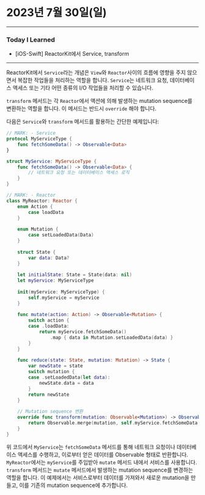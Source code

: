 # 2023년 7월 30일(일)

----

### Today I Learned

- [iOS-Swift] ReactorKit에서 Service, transform

----

ReactorKit에서 `Service`라는 개념은 `View`와 `Reactor`사이의 흐름에 영향을 주지 않으면서 복잡한 작업들을 처리하는 역할을 합니다. `Service`는 네트워크 요청, 데이터베이스 액세스 또는 기타 어떤 종류의 I/O 작업들을 처리할 수 있습니다.

`transform` 메서드는 각 `Reactor`에서 액션에 의해 발생하는 mutation sequence를 변환하는 역할을 합니다. 이 메서드는 반드시 `override` 해야 합니다.

다음은 `Service`와 `transform` 메서드를 활용하는 간단한 예제입니다:

```swift
// MARK: - Service
protocol MyServiceType {
    func fetchSomeData() -> Observable<Data>
}

struct MyService: MyServiceType {
    func fetchSomeData() -> Observable<Data> {
        // 네트워크 요청 또는 데이터베이스 액세스 로직
    }
}

// MARK: - Reactor
class MyReactor: Reactor {
    enum Action {
        case loadData
    }
    
    enum Mutation {
        case setLoadedData(Data)
    }
    
    struct State {
        var data: Data?
    }
    
    let initialState: State = State(data: nil)
    let myService: MyServiceType
    
    init(myService: MyServiceType) {
        self.myService = myService
    }
    
    func mutate(action: Action) -> Observable<Mutation> {
        switch action {
        case .loadData:
            return myService.fetchSomeData()
                .map { data in Mutation.setLoadedData(data) }
        }
    }
    
    func reduce(state: State, mutation: Mutation) -> State {
        var newState = state
        switch mutation {
        case .setLoadedData(let data):
            newState.data = data
        }
        return newState
    }
    
    // Mutation sequence 변환
    override func transform(mutation: Observable<Mutation>) -> Observable<Mutation> {
        return Observable.merge(mutation, self.myService.fetchSomeData().map { data in Mutation.setLoadedData(data) })
    }
}
```

위 코드에서 `MyService`는 `fetchSomeData` 메서드를 통해 네트워크 요청이나 데이터베이스 액세스를 수행하고, 이로부터 얻은 데이터를 Observable 형태로 반환합니다. `MyReactor`에서는 `myService`를 주입받아 `mutate` 메서드 내에서 서비스를 사용합니다. `transform` 메서드는 `mutate` 메서드에서 발생하는 mutation sequence를 변경하는 역할을 합니다. 이 예제에서는 서비스로부터 데이터를 가져와서 새로운 mutation을 만들고, 이를 기존의 mutation sequence에 추가합니다.